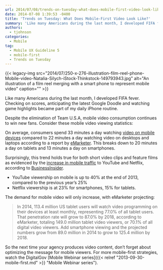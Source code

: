 ```yaml
---
url: 2014/07/08/trends-on-tuesday-what-does-mobile-first-video-look-like.md
date: 2014-07-08 1:39:53 -0400
title: 'Trends on Tuesday: What Does Mobile-First Video Look Like?'
summary: 'Like many Americans during the last month, I developed FIFA fever. Checking on scores, anticipating the latest Google Doodle and watching game highlights became part of my daily iPhone routine. Despite the elimination of Team U.S.A, mobile video consumption continues to win new fans. Consider these mobile video viewing statistics: On average, consumers spend 33 minutes'
authors:
  - tjohnson
categories:
  - Mobile
tag:
  - Mobile UX Guideline 5
  - mobile-first
  - Trends on Tuesday
---
```


{{< legacy-img src="2014/07/250-x-276-illustration-film-reel-phone-Mobile-video-Natalia-Silych-iStock-Thinkstock-149793943.jpg" alt="An illustration of a film reel merging with a smart phone to represent mobile video" caption="" >}} 

Like many Americans during the last month, I developed FIFA fever. Checking on scores, anticipating the latest Google Doodle and watching game highlights became part of my daily iPhone routine.

Despite the elimination of Team U.S.A, mobile video consumption continues to win new fans. Consider these mobile video viewing statistics:

On average, consumers spend 33 minutes a day watching <a title="video on mobile devices" href="http://www.emarketer.com/Article/Tablets-Challenge-PCs-Leading-Digital-Video-Channel-US/1010807" target="_blank">video on mobile devices</a> compared to 22 minutes a day watching video on desktops and laptops according to a report by <a href="http://www.emarketer.com/" target="_blank">eMarketer</a>. This breaks down to 20 minutes a day on tablets and 13 minutes a day on smartphones.

Surprisingly, this trend holds true for both short video clips and feature films as evidenced by the <a title="increase in mobile traffic" href="http://www.businessinsider.com/mobile-video-statistics-and-growth-2013-12" target="_blank">increase in mobile traffic</a> to YouTube and Netflix, according to [BusinessInsider](http://www.businessinsider.com).

  * YouTube viewership on mobile is up to 40% at the end of 2013, compared to the previous year&#8217;s 25%
  * Netflix viewership is at 23% for smartphones, 15% for tablets.

The demand for mobile video will only increase, with eMarketer projecting:

> In 2014, 113.4 million US tablet users will watch video programming on their devices at least monthly, representing 77.0% of all tablet users. That penetration rate will grow to 87.0% by 2018, according to eMarketer, totaling 149.0 million tablet video viewers, or 70.1% of all digital video viewers. Add smartphone viewing and the projected numbers grow from 89.0 million in 2014 to grow to 125.4 million by 2018.

So the next time your agency produces video content, don’t forget about optimizing the message for mobile viewers. For more mobile-first strategies, watch the DigitalGov [Mobile Webinar series]({{< relref "2013-09-30-mobile-first.md" >}} "Mobile Webinar series").